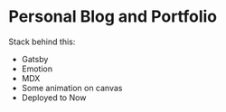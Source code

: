 # Personal Blog and Portfolio

Stack behind this:

- Gatsby
- Emotion
- MDX
- Some animation on canvas
- Deployed to Now

